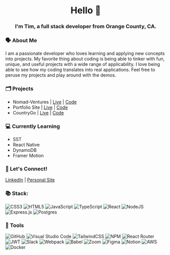<h1 align="center">Hello 👋</h1>
<h3 align="center">I'm Tim, a full stack developer from Orange County, CA.</h3>

### 🗣️ About Me
I am a passionate developer who loves learning and applying new concepts into projects. My favorite thing about coding is being able to tinker with fun, unique, and useful projects with a wide range of applicability. I love being able to see how my coding translates into real applications. Feel free to peruse my projects and play around with the demos.

### 🗂 Projects
- Nomad-Ventures | [Live](https://nomad-ventures.silvatim.com/) |
[Code](https://github.com/silva-tim/nomad-ventures)
- Portfolio Site | [Live](https://silvatim.com/) | [Code](https://github.com/silva-tim/portfolio-website)
- CountryGo | [Live](https://silva-tim.github.io/country-go/) | [Code](https://github.com/silva-tim/country-go)

### 💻 Currently Learning
- SST
- React Native
- DynamoDB
- Framer Motion

### 💬 Let's Connect!
[LinkedIn](https://www.linkedin.com/in/silva-tim/) | [Personal Site](https://silvatim.com/)

### 📚 Stack:
![CSS3](https://img.shields.io/badge/css3-%231572B6.svg?style=for-the-badge&logo=css3&logoColor=white) 
![HTML5](https://img.shields.io/badge/html5-%23E34F26.svg?style=for-the-badge&logo=html5&logoColor=white) 
![JavaScript](https://img.shields.io/badge/javascript-%23323330.svg?style=for-the-badge&logo=javascript&logoColor=%23F7DF1E)
![TypeScript](https://img.shields.io/badge/typescript-%23007ACC.svg?style=for-the-badge&logo=typescript&logoColor=white)
![React](https://img.shields.io/badge/react-%2320232a.svg?style=for-the-badge&logo=react&logoColor=%2361DAFB)
![NodeJS](https://img.shields.io/badge/node.js-6DA55F?style=for-the-badge&logo=node.js&logoColor=white) 
![Express.js](https://img.shields.io/badge/express.js-%23404d59.svg?style=for-the-badge&logo=express&logoColor=%2361DAFB)
![Postgres](https://img.shields.io/badge/postgres-%23316192.svg?style=for-the-badge&logo=postgresql&logoColor=white) 	


### 🔧 Tools
![GitHub](https://img.shields.io/badge/github-%23121011.svg?style=for-the-badge&logo=github&logoColor=white)
![Visual Studio Code](https://img.shields.io/badge/Visual%20Studio%20Code-0078d7.svg?style=for-the-badge&logo=visual-studio-code&logoColor=white)
![TailwindCSS](https://img.shields.io/badge/tailwindcss-%2338B2AC.svg?style=for-the-badge&logo=tailwind-css&logoColor=white) 
![NPM](https://img.shields.io/badge/NPM-%23000000.svg?style=for-the-badge&logo=npm&logoColor=white) 
![React Router](https://img.shields.io/badge/React_Router-CA4245?style=for-the-badge&logo=react-router&logoColor=white) 
![JWT](https://img.shields.io/badge/JWT-black?style=for-the-badge&logo=JSON%20web%20tokens) 
![Slack](https://img.shields.io/badge/Slack-4A154B?style=for-the-badge&logo=slack&logoColor=white)
![Webpack](https://img.shields.io/badge/webpack-%238DD6F9.svg?style=for-the-badge&logo=webpack&logoColor=black) 
![Babel](https://img.shields.io/badge/Babel-F9DC3e?style=for-the-badge&logo=babel&logoColor=black) 
![Zoom](https://img.shields.io/badge/Zoom-2D8CFF?style=for-the-badge&logo=zoom&logoColor=white)
![Figma](https://img.shields.io/badge/figma-%23F24E1E.svg?style=for-the-badge&logo=figma&logoColor=white) 
![Notion](https://img.shields.io/badge/Notion-%23000000.svg?style=for-the-badge&logo=notion&logoColor=white)
![AWS](https://img.shields.io/badge/AWS-%23FF9900.svg?style=for-the-badge&logo=amazon-aws&logoColor=white)
![Docker](https://img.shields.io/badge/docker-%230db7ed.svg?style=for-the-badge&logo=docker&logoColor=white)
